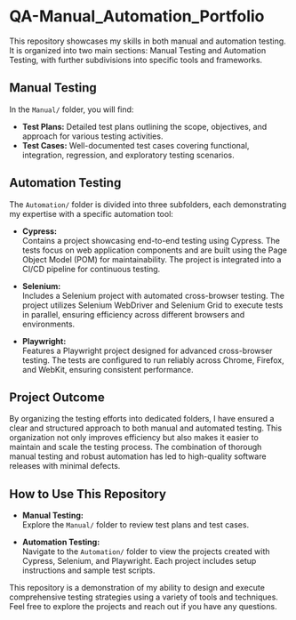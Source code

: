 # QA-Manual_Automation_Portfolio

This repository showcases my skills in both manual and automation testing. It is organized into two main sections: Manual Testing and Automation Testing, with further subdivisions into specific tools and frameworks.

## Manual Testing

In the `Manual/` folder, you will find:

- **Test Plans:** Detailed test plans outlining the scope, objectives, and approach for various testing activities.
- **Test Cases:** Well-documented test cases covering functional, integration, regression, and exploratory testing scenarios.

## Automation Testing

The `Automation/` folder is divided into three subfolders, each demonstrating my expertise with a specific automation tool:

- **Cypress:**  
  Contains a project showcasing end-to-end testing using Cypress. The tests focus on web application components and are built using the Page Object Model (POM) for maintainability. The project is integrated into a CI/CD pipeline for continuous testing.

- **Selenium:**  
  Includes a Selenium project with automated cross-browser testing. The project utilizes Selenium WebDriver and Selenium Grid to execute tests in parallel, ensuring efficiency across different browsers and environments.

- **Playwright:**  
  Features a Playwright project designed for advanced cross-browser testing. The tests are configured to run reliably across Chrome, Firefox, and WebKit, ensuring consistent performance.

## Project Outcome

By organizing the testing efforts into dedicated folders, I have ensured a clear and structured approach to both manual and automated testing. This organization not only improves efficiency but also makes it easier to maintain and scale the testing process. The combination of thorough manual testing and robust automation has led to high-quality software releases with minimal defects.

## How to Use This Repository

- **Manual Testing:**  
  Explore the `Manual/` folder to review test plans and test cases.
  
- **Automation Testing:**  
  Navigate to the `Automation/` folder to view the projects created with Cypress, Selenium, and Playwright. Each project includes setup instructions and sample test scripts.


This repository is a demonstration of my ability to design and execute comprehensive testing strategies using a variety of tools and techniques. Feel free to explore the projects and reach out if you have any questions.

